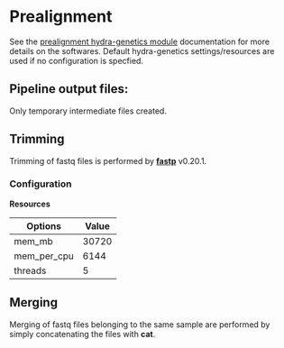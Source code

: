 # Prealignment
See the [prealignment hydra-genetics module](https://prealignment.readthedocs.io/en/latest/) documentation for more details on the softwares. Default hydra-genetics settings/resources are used if no configuration is specfied.

## Pipeline output files:
Only temporary intermediate files created.

## Trimming
Trimming of fastq files is performed by **[fastp](https://github.com/OpenGene/fastp)** v0.20.1.  

### Configuration


**Resources**

| **Options** | **Value** |
|-------------|-|
| mem_mb | 30720 |
| mem_per_cpu | 6144 |
| threads | 5 |

## Merging
Merging of fastq files belonging to the same sample are performed by simply concatenating the files with **cat**.

<br />